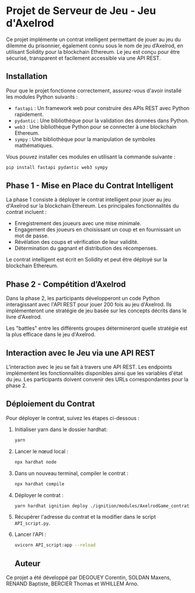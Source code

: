 # Projet de Serveur de Jeu - Jeu d'Axelrod

Ce projet implémente un contrat intelligent permettant de jouer au jeu du dilemme du prisonnier, également connu sous le nom de jeu d’Axelrod, en utilisant Solidity pour la blockchain Ethereum. Le jeu est conçu pour être sécurisé, transparent et facilement accessible via une API REST.

## Installation

Pour que le projet fonctionne correctement, assurez-vous d'avoir installé les modules Python suivants :

- `fastapi` : Un framework web pour construire des APIs REST avec Python rapidement.
- `pydantic` : Une bibliothèque pour la validation des données dans Python.
- `web3` : Une bibliothèque Python pour se connecter à une blockchain Ethereum.
- `sympy` : Une bibliothèque pour la manipulation de symboles mathématiques.

Vous pouvez installer ces modules en utilisant la commande suivante :

```bash
pip install fastapi pydantic web3 sympy
```

## Phase 1 - Mise en Place du Contrat Intelligent

La phase 1 consiste à déployer le contrat intelligent pour jouer au jeu d'Axelrod sur la blockchain Ethereum. Les principales fonctionnalités du contrat incluent :

- Enregistrement des joueurs avec une mise minimale.
- Engagement des joueurs en choisissant un coup et en fournissant un mot de passe.
- Révélation des coups et vérification de leur validité.
- Détermination du gagnant et distribution des récompenses.

Le contrat intelligent est écrit en Solidity et peut être déployé sur la blockchain Ethereum.

## Phase 2 - Compétition d’Axelrod

Dans la phase 2, les participants développeront un code Python interagissant avec l'API REST pour jouer 200 fois au jeu d'Axelrod. Ils implémenteront une stratégie de jeu basée sur les concepts décrits dans le livre d'Axelrod.

Les "battles" entre les différents groupes détermineront quelle stratégie est la plus efficace dans le jeu d'Axelrod.

## Interaction avec le Jeu via une API REST

L'interaction avec le jeu se fait à travers une API REST. Les endpoints implémentent les fonctionnalités disponibles ainsi que les variables d'état du jeu. Les participants doivent convenir des URLs correspondantes pour la phase 2.

## Déploiement du Contrat

Pour déployer le contrat, suivez les étapes ci-dessous :

1. Initialiser yarn dans le dossier hardhat:
   ```bash
   yarn
   ```
2. Lancer le nœud local :
   ```bash
   npx hardhat node
   ```
3. Dans un nouveau terminal, compiler le contrat :
   ```bash
   npx hardhat compile
   ```
4. Déployer le contrat :
   ```bash
   yarn hardhat ignition deploy ./ignition/modules/AxelrodGame_contrat.js --network localhost
   ```
5. Récupérer l'adresse du contrat et la modifier dans le script `API_script.py`.

6. Lancer l'API :
   ```bash
   uvicorn API_script:app --reload
   ```
   ## Auteur

Ce projet a été développé par DEGOUEY Corentin, SOLDAN Maxens, RENAND Baptiste, BERCIER Thomas et WHILLEM Arno.

